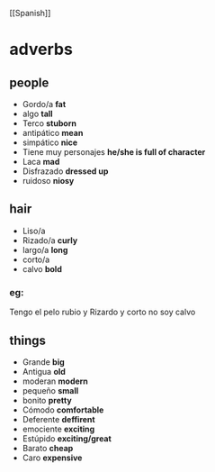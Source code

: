 [[Spanish]]
# adverbs
## people
- Gordo/a **fat**
- algo **tall**
- Terco **stuborn**
- antipático **mean**
- simpático **nice**
- Tiene muy personajes **he/she is full of character**
- Laca **mad**
- Disfrazado **dressed up**
- ruidoso **niosy**

## hair
- Liso/a
- Rizado/a **curly**
- largo/a **long**
- corto/a
- calvo **bold**
### eg:
Tengo el pelo rubio y Rizardo y corto no soy calvo
## things
- Grande **big**
- Antigua **old**
- moderan **modern**
- pequeño **small**
- bonito **pretty**
- Cómodo **comfortable**
- Deferente **deffirent**
- emociente **exciting**
- Estúpido **exciting/great**
- Barato **cheap**
- Caro **expensive**